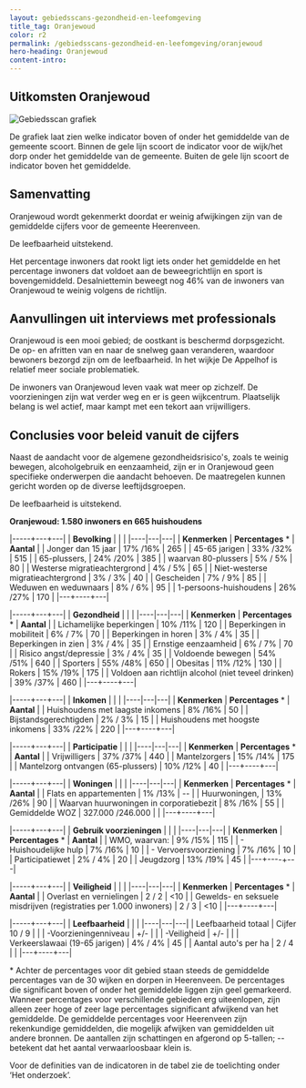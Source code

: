 ```yaml
---
layout: gebiedsscans-gezondheid-en-leefomgeving
title_tag: Oranjewoud
color: r2
permalink: /gebiedsscans-gezondheid-en-leefomgeving/oranjewoud
hero-heading: Oranjewoud
content-intro:
---
```

## Uitkomsten Oranjewoud

![Gebiedsscan grafiek](/uploads/Grafieken_Gebiedsscans_Dorpen-17.png)

De grafiek laat zien welke indicator boven of onder het gemiddelde van de gemeente scoort. Binnen de gele lijn scoort de indicator voor de wijk/het dorp onder het gemiddelde van de gemeente. Buiten de gele lijn scoort de indicator boven het gemiddelde.

## Samenvatting
Oranjewoud wordt gekenmerkt doordat er weinig afwijkingen  zijn van de gemiddelde cijfers voor  de gemeente Heerenveen.

De leefbaarheid uitstekend.

Het percentage inwoners dat rookt ligt iets onder het gemiddelde en het percentage inwoners dat voldoet aan de beweegrichtlijn en sport is bovengemiddeld. Desalniettemin beweegt nog 46% van de inwoners van Oranjewoud te weinig volgens de richtlijn.

## Aanvullingen uit interviews met professionals
Oranjewoud is een mooi gebied; de oostkant is beschermd dorpsgezicht. De op- en afritten van en naar de snelweg gaan veranderen, waardoor bewoners bezorgd zijn om de leefbaarheid. In het wijkje De Appelhof is relatief meer sociale problematiek.

De inwoners van Oranjewoud leven vaak wat meer op zichzelf. De voorzieningen zijn wat verder weg en er is geen wijkcentrum. Plaatselijk belang is wel actief, maar kampt met een tekort aan vrijwilligers.

## Conclusies voor beleid vanuit de cijfers
Naast de aandacht voor de algemene gezondheidsrisico's, zoals te weinig bewegen, alcoholgebruik en eenzaamheid, zijn er in Oranjewoud geen specifieke onderwerpen die aandacht behoeven.  De maatregelen kunnen gericht  worden op de diverse leeftijdsgroepen.

De leefbaarheid is uitstekend.

**Oranjewoud: 1.580 inwoners en 665 huishoudens**

|-----+---+---|
|  **Bevolking**  |  |    |
|----|---|---|
| **Kenmerken**  | **Percentages** * | **Aantal** |
| Jonger dan 15 jaar                                  | 17% /16% | 265 |
| 45-65 jarigen                                       | 33% /32% | 515 |
| 65-plussers,                                        | 24% /20% | 385 |
| waarvan 80-plussers                                 | 5% / 5% | 80 |
| Westerse migratieachtergrond                        | 4% / 5% | 65 |
| Niet-westerse migratieachtergrond                   | 3% / 3% | 40 |
| Gescheiden                                          | 7% / 9% | 85 |
| Weduwen en weduwnaars                               | 8% / 6% | 95 |
| 1-persoons-huishoudens                              | 26% /27%  | 170 |
|---+----+---|

|-----+---+---|
| **Gezondheid** |     |     |
|----|---|---|
| **Kenmerken** | **Percentages** * | **Aantal** |
| Lichamelijke beperkingen                            |  10% /11%    |  120   |
| Beperkingen in mobiliteit                           |  6% / 7%   |  70   |
| Beperkingen in horen                                |  3% / 4%   |  35   |
| Beperkingen in zien                                 |  3% / 4%   |  35   |
| Ernstige eenzaamheid                                |  6% / 7%   |  70   |
| Risico angst/depressie                              |  3% / 4%   |  35   |
| Voldoende bewegen                                   |  54% /51%   |  640   |
| Sporters                                            |  55% /48%   |  650   |
| Obesitas                                            |  11% /12%   |  130   |
| Rokers                                              |  15% /19%   |  175   |
| Voldoen aan richtlijn alcohol (niet teveel drinken) |  39% /37%    |  460   |
|---+----+---|

|-----+---+---|
| **Inkomen** |     |     |
|----|---|---|
| **Kenmerken**    | **Percentages** * | **Aantal** |
| Huishoudens met laagste inkomens                    |  8% /16%      |   50      |
| Bijstandsgerechtigden                               |  2% / 3%      |   15      |
| Huishoudens met hoogste inkomens                    |  33% /22%      |   220      |
|---+----+---|

|-----+---+---|
| **Participatie** |     |     |
|----|---|---|
| **Kenmerken**  | **Percentages** * | **Aantal** |
| Vrijwilligers                                       |  37% /37%      |   440      |
| Mantelzorgers                                       |  15% /14%     |   175      |
| Mantelzorg ontvangen (65-plussers)                  |  10% /12%     |   40      |
|---+----+---|

|-----+---+---|
| **Woningen** |     |     |
|----|---|---|
| **Kenmerken** | **Percentages** * | **Aantal** |
| Flats en appartementen                              | 1% /13%  |  -- |
| Huurwoningen,                                       | 13% /26% |  90 |
| Waarvan huurwoningen in corporatiebezit             | 8% /16% |  55 |
| Gemiddelde WOZ                                      | 327.000 /246.000 |      |
|---+----+---|

|-----+---+---|
| **Gebruik voorzieningen** |     |     |
|----|---|---|
| **Kenmerken** | **Percentages** * | **Aantal** |
| WMO, waarvan:                                       | 9% /15% | 115 |
| - Huishoudelijke hulp                                 | 7% /16% | 10 |
| - Vervoersvoorziening                                 | 7% /16% | 10 |
| Participatiewet                                     | 2% / 4% | 20 |
| Jeugdzorg                                           | 13% /19% | 45 |
|---+----+---|

|-----+---+---|
| **Veiligheid** |     |     |
|----|---|---|
| **Kenmerken** | **Percentages** * | **Aantal** |
| Overlast en vernielingen                                           | 2 / 2 | <10 |
| Gewelds- en seksuele misdrijven (registraties per 1.000 inwoners)  | 2 / 3 | <10 |
|---+----+---|

|-----+---+---|
| **Leefbaarheid** |     |     |
|----|---|---|
| Leefbaarheid totaal                                | Cijfer 10 / 9 |                     |
| -Voorzieningenniveau                               | +/- |                     |
| -Veiligheid                                        | +/- |           |
| Verkeerslawaai (19-65 jarigen)                     | 4% / 4% |       45              |
| Aantal auto's per ha                               | 2 / 4 |                     |
|---+----+---|

\* Achter de percentages voor dit gebied staan steeds de gemiddelde percentages van de 30 wijken en dorpen in Heerenveen. De percentages die significant boven of onder het gemiddelde liggen zijn geel gemarkeerd. Wanneer percentages voor verschillende gebieden erg uiteenlopen, zijn alleen zeer hoge of zeer lage percentages significant afwijkend van het gemiddelde. De gemiddelde percentages voor Heerenveen zijn rekenkundige gemiddelden, die mogelijk afwijken van gemiddelden uit andere bronnen. De aantallen zijn schattingen en afgerond op 5-tallen; -- betekent dat het aantal verwaarloosbaar klein is.

Voor de definities van de indicatoren in de tabel zie de toelichting onder  ‘Het onderzoek’.
